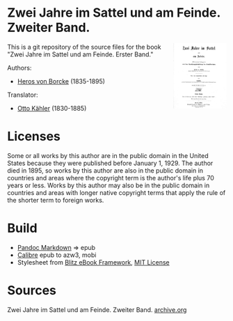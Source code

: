 # Zwei Jahre im Sattel und am Feinde.  Zweiter Band.

<img align="right" height="150" src="https://github.com/kogo59/Zwei_Jahre_im_Sattel_Band_I/blob/main/images/cover.jpg">

This is a git repository of the source files for the book "Zwei Jahre im Sattel und am Feinde. Erster Band." 

Authors:

* [Heros von Borcke](https://de.wikipedia.org/wiki/Heros_von_Borcke) (1835-1895)

Translator:

* [Otto Kähler](https://de.wikipedia.org/wiki/Otto_K%C3%A4hler_(Generalmajor)) (1830-1885)

# Licenses
Some or all works by this author are in the public domain in the United States
because they were published before January 1, 1929. The author died in 1895, so
works by this author are also in the public domain in countries and areas where
the copyright term is the author's life plus 70 years or less. Works by this
author may also be in the public domain in countries and areas with longer
native copyright terms that apply the rule of the shorter term to foreign works.

# Build
* [Pandoc Markdown](https://pandoc.org/MANUAL.html#pandocs-markdown) => epub
* [Calibre](https://calibre-ebook.com/) epub to azw3, mobi
* Stylesheet from [Blitz eBook Framework](https://friendsofepub.github.io/Blitz/), [MIT License](https://github.com/FriendsOfEpub/Blitz/blob/master/LICENSE)

# Sources
Zwei Jahre im Sattel und am Feinde. Zweiter Band. [archive.org](https://archive.org/details/zweijahreimsatte02borciala/page/n5/mode/2up)


